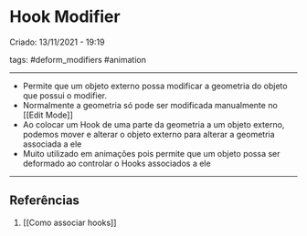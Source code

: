 # Hook Modifier
Criado: 13/11/2021 - 19:19

tags:  #deform_modifiers #animation

---

- Permite que um objeto externo possa modificar a geometria do objeto que possui o modifier.
- Normalmente a geometria só pode ser modificada manualmente no [[Edit Mode]]
 - Ao colocar um Hook de uma parte da geometria a um objeto externo, podemos mover e alterar o objeto externo para alterar a geometria associada a ele
 - Muito utilizado em animações pois permite que um objeto possa ser deformado ao controlar o Hooks associados a ele

---
## Referências
1. [[Como associar hooks]]